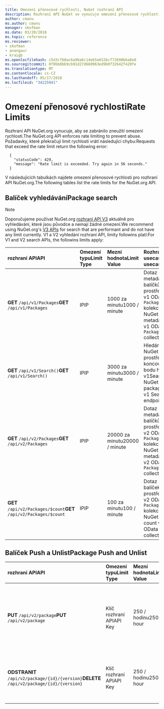 ```yaml
---
title: Omezení přenosové rychlosti, NuGet rozhraní API
description: Rozhraní API NuGet se vynucuje omezení přenosové rychlosti, aby se zabránilo zneužití.
author: cmanu
ms.author: cmanu
manager: skofman
ms.date: 03/20/2018
ms.topic: reference
ms.reviewer:
- skofman
- anangaur
- kraigb
ms.openlocfilehash: c5d3cf68ac6a96a6c14eb5e652bcf72698b6a8e8
ms.sourcegitcommit: 8f0bb8bb9cb91d27d660963ed9b0f32642f420fe
ms.translationtype: MT
ms.contentlocale: cs-CZ
ms.lasthandoff: 05/17/2018
ms.locfileid: "34225941"
---
```

# <a name="rate-limits"></a><span data-ttu-id="2c1d3-103">Omezení přenosové rychlosti</span><span class="sxs-lookup"><span data-stu-id="2c1d3-103">Rate Limits</span></span>

<span data-ttu-id="2c1d3-104">Rozhraní API NuGet.org vynucuje, aby se zabránilo zneužití omezení rychlosti.</span><span class="sxs-lookup"><span data-stu-id="2c1d3-104">The NuGet.org API enforces rate limiting to prevent abuse.</span></span> <span data-ttu-id="2c1d3-105">Požadavky, které překračují limit rychlosti vrátí následující chybu:</span><span class="sxs-lookup"><span data-stu-id="2c1d3-105">Requests that exceed the rate limit return the following error:</span></span> 

  ~~~
    {
      "statusCode": 429,
      "message": "Rate limit is exceeded. Try again in 56 seconds."
    }
  ~~~

<span data-ttu-id="2c1d3-106">V následujících tabulkách najdete omezení přenosové rychlosti pro rozhraní API NuGet.org.</span><span class="sxs-lookup"><span data-stu-id="2c1d3-106">The following tables list the rate limits for the NuGet.org API.</span></span>

## <a name="package-search"></a><span data-ttu-id="2c1d3-107">Balíček vyhledávání</span><span class="sxs-lookup"><span data-stu-id="2c1d3-107">Package search</span></span>

> [!Note]
> <span data-ttu-id="2c1d3-108">Doporučujeme používat NuGet.org [rozhraní API V3](https://docs.microsoft.com/nuget/api/search-query-service-resource) aktuálně pro vyhledávání, které jsou původce a nemají žádné omezení.</span><span class="sxs-lookup"><span data-stu-id="2c1d3-108">We recommend using NuGet.org's [V3 APIs](https://docs.microsoft.com/nuget/api/search-query-service-resource) for search that are performant and do not have any limit currently.</span></span> <span data-ttu-id="2c1d3-109">V1 a V2 vyhledání rozhraní API, limity followins platí:</span><span class="sxs-lookup"><span data-stu-id="2c1d3-109">For V1 and V2 search APIs, the followins limits apply:</span></span>


| <span data-ttu-id="2c1d3-110">rozhraní API</span><span class="sxs-lookup"><span data-stu-id="2c1d3-110">API</span></span> | <span data-ttu-id="2c1d3-111">Omezení typu</span><span class="sxs-lookup"><span data-stu-id="2c1d3-111">Limit Type</span></span> | <span data-ttu-id="2c1d3-112">Mezní hodnota</span><span class="sxs-lookup"><span data-stu-id="2c1d3-112">Limit Value</span></span> | <span data-ttu-id="2c1d3-113">Rozhraní API usecase</span><span class="sxs-lookup"><span data-stu-id="2c1d3-113">API usecase</span></span> |
|:---|:---|:---|:---|
<span data-ttu-id="2c1d3-114">**GET** `/api/v1/Packages`</span><span class="sxs-lookup"><span data-stu-id="2c1d3-114">**GET** `/api/v1/Packages`</span></span> | <span data-ttu-id="2c1d3-115">IP</span><span class="sxs-lookup"><span data-stu-id="2c1d3-115">IP</span></span> | <span data-ttu-id="2c1d3-116">1000 za minutu</span><span class="sxs-lookup"><span data-stu-id="2c1d3-116">1000 / minute</span></span> | <span data-ttu-id="2c1d3-117">Dotaz na metadata balíčků NuGet prostřednictvím v1 OData `Packages` kolekce</span><span class="sxs-lookup"><span data-stu-id="2c1d3-117">Query NuGet package metadata via v1 OData `Packages` collection</span></span> |
<span data-ttu-id="2c1d3-118">**GET** `/api/v1/Search()`</span><span class="sxs-lookup"><span data-stu-id="2c1d3-118">**GET** `/api/v1/Search()`</span></span> | <span data-ttu-id="2c1d3-119">IP</span><span class="sxs-lookup"><span data-stu-id="2c1d3-119">IP</span></span> | <span data-ttu-id="2c1d3-120">3000 za minutu</span><span class="sxs-lookup"><span data-stu-id="2c1d3-120">3000 / minute</span></span> | <span data-ttu-id="2c1d3-121">Hledání balíčků NuGet prostřednictvím koncového bodu hledání v1</span><span class="sxs-lookup"><span data-stu-id="2c1d3-121">Search for NuGet packages via v1 Search endpoint</span></span> | 
<span data-ttu-id="2c1d3-122">**GET** `/api/v2/Packages`</span><span class="sxs-lookup"><span data-stu-id="2c1d3-122">**GET** `/api/v2/Packages`</span></span> | <span data-ttu-id="2c1d3-123">IP</span><span class="sxs-lookup"><span data-stu-id="2c1d3-123">IP</span></span> | <span data-ttu-id="2c1d3-124">20000 za minutu</span><span class="sxs-lookup"><span data-stu-id="2c1d3-124">20000 / minute</span></span> | <span data-ttu-id="2c1d3-125">Dotaz na metadata balíčků NuGet prostřednictvím v2 OData `Packages` kolekce</span><span class="sxs-lookup"><span data-stu-id="2c1d3-125">Query NuGet package metadata via v2 OData `Packages` collection</span></span> | 
<span data-ttu-id="2c1d3-126">**GET** `/api/v2/Packages/$count`</span><span class="sxs-lookup"><span data-stu-id="2c1d3-126">**GET** `/api/v2/Packages/$count`</span></span> | <span data-ttu-id="2c1d3-127">IP</span><span class="sxs-lookup"><span data-stu-id="2c1d3-127">IP</span></span> | <span data-ttu-id="2c1d3-128">100 za minutu</span><span class="sxs-lookup"><span data-stu-id="2c1d3-128">100 / minute</span></span> | <span data-ttu-id="2c1d3-129">Dotaz na počet balíček NuGet prostřednictvím v2 OData `Packages` kolekce</span><span class="sxs-lookup"><span data-stu-id="2c1d3-129">Query NuGet package count via v2 OData `Packages` collection</span></span> | 

## <a name="package-push-and-unlist"></a><span data-ttu-id="2c1d3-130">Balíček Push a Unlist</span><span class="sxs-lookup"><span data-stu-id="2c1d3-130">Package Push and Unlist</span></span>

| <span data-ttu-id="2c1d3-131">rozhraní API</span><span class="sxs-lookup"><span data-stu-id="2c1d3-131">API</span></span> | <span data-ttu-id="2c1d3-132">Omezení typu</span><span class="sxs-lookup"><span data-stu-id="2c1d3-132">Limit Type</span></span> | <span data-ttu-id="2c1d3-133">Mezní hodnota</span><span class="sxs-lookup"><span data-stu-id="2c1d3-133">Limit Value</span></span> | <span data-ttu-id="2c1d3-134">Rozhraní API usecase</span><span class="sxs-lookup"><span data-stu-id="2c1d3-134">API usecase</span></span> | 
|:---|:---|:---|:--- |
<span data-ttu-id="2c1d3-135">**PUT** `/api/v2/package`</span><span class="sxs-lookup"><span data-stu-id="2c1d3-135">**PUT** `/api/v2/package`</span></span> | <span data-ttu-id="2c1d3-136">Klíč rozhraní API</span><span class="sxs-lookup"><span data-stu-id="2c1d3-136">API Key</span></span> | <span data-ttu-id="2c1d3-137">250 / hodinu</span><span class="sxs-lookup"><span data-stu-id="2c1d3-137">250 / hour</span></span> | <span data-ttu-id="2c1d3-138">Nahrát nový balíček NuGet (verze) prostřednictvím koncového bodu nabízené v2</span><span class="sxs-lookup"><span data-stu-id="2c1d3-138">Upload a new NuGet package (version) via v2 push endpoint</span></span> 
<span data-ttu-id="2c1d3-139">**ODSTRANIT** `/api/v2/package/{id}/{version}`</span><span class="sxs-lookup"><span data-stu-id="2c1d3-139">**DELETE** `/api/v2/package/{id}/{version}`</span></span> | <span data-ttu-id="2c1d3-140">Klíč rozhraní API</span><span class="sxs-lookup"><span data-stu-id="2c1d3-140">API Key</span></span> | <span data-ttu-id="2c1d3-141">250 / hodinu</span><span class="sxs-lookup"><span data-stu-id="2c1d3-141">250 / hour</span></span> | <span data-ttu-id="2c1d3-142">Unlist balíček NuGet (verze) prostřednictvím koncového bodu v2</span><span class="sxs-lookup"><span data-stu-id="2c1d3-142">Unlist a NuGet package (version) via v2 endpoint</span></span> 
